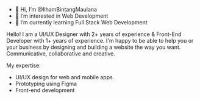 - 👋 Hi, I’m @IlhamBintangMaulana
- 👀 I’m interested in Web Development
- 🌱 I’m currently learning Full Stack Web Development

Hello!
I am a UI/UX Designer with 2+ years of experience & Front-End Developer with 1+ years of experience. I'm happy to be able to help you or your business by designing and building a website the way you want.
Communicative, collaborative and creative.

My expertise:
- UI/UX design for web and mobile apps.
- Prototyping using Figma
- Front-end development
